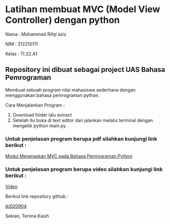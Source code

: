 # Latihan membuat MVC (Model View Controller) dengan python

Nama : Muhammad Rifqi aziz

NIM : 312210111

Kelas : TI.22.A1


## Repository ini dibuat sebagai project UAS Bahasa Pemrograman

Membuat sebuah program nilai mahasiswa sederhana dengan menggunakan bahasa pemrograman python.

Cara Menjalankan Program :

1. Download folder lalu extract
2. Setelah itu buka di text editor dan jalankan melalui terminal dengan mengetik python main.py

### Untuk penjelasan program berupa pdf silahkan kunjungi link berikut :

[Modul Menerapkan MVC pada Bahasa Pemrograman Python](https://docs.google.com/document/d/1t5mX0e7W3YQR1kgab3irkm_H0eZF27O9bNlRD6ayTDc/edit?usp=drivesdk)

### Untuk penjelasan program berupa video silahkan kunjungi link berikut :
[Video](https://drive.google.com/file/d/10Zg8LMcKPar3VTedVahHVoiCq8qvaMNl/view?usp=drivesdk)

Berikut link repository github :

[iki020904](https://github.com/iki020904/UAS.git)

Sekian, Terima Kasih
